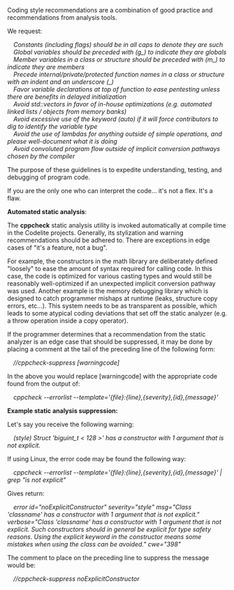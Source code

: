 Coding style recommendations are a combination of good practice and recommendations from analysis tools.  

We request:  

&emsp;*Constants (including flags) should be in all caps to denote they are such*  
&emsp;*Global variables should be preceded with (g_) to indicate they are globals*  
&emsp;*Member variables in a class or structure should be preceded with (m_) to indicate they are members*  
&emsp;*Precede internal/private/protected function names in a class or structure with an indent and an underscore (_)*  
&emsp;*Favor variable declarations at top of function to ease pentesting unless there are benefits in delayed initialization*  
&emsp;*Avoid std::vectors in favor of in-house optimizations (e.g. automated linked lists / objects from memory banks)*  
&emsp;*Avoid excessive use of the keyword (auto) if it will force contributors to dig to identify the variable type*  
&emsp;*Avoid the use of lambdas for anything outside of simple operations, and please well-document what it is doing*  
&emsp;*Avoid convoluted program flow outside of implicit conversion pathways chosen by the compiler*  

The purpose of these guidelines is to expedite understanding, testing, and debugging of program code.  

If you are the only one who can interpret the code... it's not a flex. It's a flaw.  


**Automated static analysis**:  
  
The **cppcheck** static analysis utility is invoked automatically at compile time in the Codelite projects.  Generally, its stylization and warning recommendations should be adhered to. There are exceptions in edge cases of "it's a feature, not a bug".  

For example, the constructors in the math library are deliberately defined "loosely" to ease the amount of syntax required for calling code. In this case, the code is optimized for various casting types and would still be reasonably well-optimized if an unexpected implicit conversion pathway was used. Another example is the memory debugging library which is designed to catch programmer mishaps at runtime (leaks, structure copy errors, etc...). This system needs to be as transparent as possible, which leads to some atypical coding deviations that set off the static analyzer (e.g. a throw operation inside a copy operator).  

If the programmer determines that a recommendation from the static analyzer is an edge case that should be suppressed, it may be done by placing a comment at the tail of the preceding line of the following form:  

&emsp;*//cppcheck-suppress [warningcode]*  

In the above you would replace [warningcode] with the appropriate code found from the output of:  

&emsp;*cppcheck --errorlist --template='{file}:{line},{severity},{id},{message}'*  


**Example static analysis suppression:**  

Let's say you receive the following warning:  

&emsp;*(style) Struct 'biguint_t < 128 >' has a constructor with 1 argument that is not explicit.*  

If using Linux, the error code may be found the following way:  

&emsp;*cppcheck --errorlist --template='{file}:{line},{severity},{id},{message}' | grep "is not explicit"*  

Gives return:  

&emsp;*error id="noExplicitConstructor" severity="style" msg="Class &apos;classname&apos; has a constructor with 1 argument that is not explicit." verbose="Class &apos;classname&apos; has a constructor with 1 argument that is not explicit. Such constructors should in general be explicit for type safety reasons. Using the explicit keyword in the constructor means some mistakes when using the class can be avoided." cwe="398"*  

The comment to place on the preceding line to suppress the message would be:  

&emsp;*//cppcheck-suppress noExplicitConstructor*

